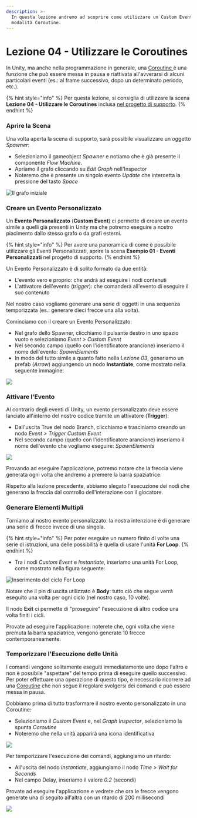 ```yaml
---
description: >-
  In questa lezione andremo ad scoprire come utilizzare un Custom Event in
  modalità Coroutine.
---
```


# Lezione 04 - Utilizzare le Coroutines

In Unity, ma anche nella programmazione in generale, una [Coroutine ](https://docs.unity3d.com/Manual/Coroutines.html)è una funzione che può essere messa in pausa e riattivata all'avverarsi di alcuni particolari eventi \(es.: al frame successivo, dopo un determinato periodo, etc.\).

{% hint style="info" %}
Per questa lezione, si consiglia di utilizzare la scena **Lezione 04 - Utilizzare le Coroutines** inclusa [nel progetto di supporto](https://github.com/thebitcave/gitbook-guida-bolt/releases).
{% endhint %}

### Aprire la Scena

Una volta aperta la scena di supporto, sarà possibile visualizzare un oggetto _Spawner_:

* Selezioniamo il gameobject _Spawner_ e notiamo che è già presente il componente _Flow Machine_.
* Apriamo il grafo cliccando su _Edit Graph_ nell'Inspector
* Noteremo che è presente un singolo evento _Update_ che intercetta la pressione del tasto _Space_

![Il grafo iniziale](../.gitbook/assets/grafo_iniziale.png)

### Creare un Evento Personalizzato

Un **Evento Personalizzato** \(**Custom Event**\) ci permette di creare un evento simile a quelli già presenti in Unity ma che potremo eseguire a nostro piacimento dallo stesso grafo o da grafi esterni.

{% hint style="info" %}
Per avere una panoramica di come è possibile utilizzare gli Eventi Personalizzati, aprire la scena **Esempio 01 - Eventi Personalizzati** nel progetto di supporto.
{% endhint %}

Un Evento Personalizzato è di solito formato da due entità:

* L'evento vero e proprio: che andrà ad eseguire i nodi contenuti
* L'attivatore dell'evento \(_trigger_\): che comanderà all'evento di eseguire il suo contenuto

Nel nostro caso vogliamo generare una serie di oggetti in una sequenza temporizzata \(es.: generare dieci frecce una alla volta\).

Cominciamo con il creare un Evento Personalizzato:

* Nel grafo dello Spawner, clicchiamo il pulsante destro in uno spazio vuoto e selezioniamo _Event &gt; Custom Event_
* Nel secondo campo \(quello con l'identificatore arancione\) inseriamo il nome dell'evento: _SpawnElements_
* In modo del tutto simile a quanto fatto nella _Lezione 03_, generiamo un prefab \(_Arrow_\) aggiungendo un nodo **Instantiate**, come mostrato nella seguente immagine:

![](../.gitbook/assets/evento_personalizzato.png)

### Attivare l'Evento

Al contrario degli eventi di Unity, un evento personalizzato deve essere lanciato all'interno del nostro codice tramite un attivatore \(**Trigger**\):

* Dall'uscita True del nodo Branch, clicchiamo e trasciniamo creando un nodo _Event &gt; Trigger Custom Event_
* Nel secondo campo \(quello con l'identificatore arancione\) inseriamo il nome dell'evento che vogliamo eseguire: _SpawnElements_

![](../.gitbook/assets/esecuzione_evento.png)

Provando ad eseguire l'applicazione, potremo notare che la freccia viene generata ogni volta che andremo a premere la barra spaziatrice.

Rispetto alla lezione precedente, abbiamo slegato l'esecuzione dei nodi che generano la freccia dal controllo dell'interazione con il giocatore.

### Generare Elementi Multipli

Torniamo al nostro evento personalizzato: la nostra intenzione è di generare una serie di frecce invece di una singola.

{% hint style="info" %}
Per poter eseguire un numero finito di volte una serie di istruzioni, una delle possibilità è quella di usare l'unità **For Loop**.
{% endhint %}

* Tra i nodi _Custom Event_ e _Instantiate_, inseriamo una unità For Loop, come mostrato nella figura seguente:

![Inserimento del ciclo For Loop](../.gitbook/assets/for_loop.png)

Notare che il pin di uscita utilizzato è **Body**: tutto ciò che segue verrà eseguito una volta per ogni ciclo \(nel nostro caso, 10 volte\).

Il nodo **Exit** ci permette di "proseguire" l'esecuzione di altro codice una volta finiti i cicli.

Provate ad eseguire l'applicazione: noterete che, ogni volta che viene premuta la barra spaziatrice, vengono generate 10 frecce contemporaneamente.

### Temporizzare l'Esecuzione delle Unità

I comandi vengono solitamente eseguiti immediatamente uno dopo l'altro e non è possibile "aspettare" del tempo prima di eseguire quello successivo. Per poter effettuare una operazione di questo tipo, è necessario ricorrere ad una [Coroutine](https://docs.unity3d.com/Manual/Coroutines.html) che non segue il regolare svolgersi dei comandi e può essere messa in pausa.

Dobbiamo prima di tutto trasformare il nostro evento personalizzato in una Coroutine:

* Selezioniamo il _Custom Event_ e, nel _Graph Inspector_, selezioniamo la spunta _Coroutine_
* Noteremo che nella unità apparirà una icona identificativa

![](../.gitbook/assets/coroutine.png)

Per temporizzare l'esecuzione dei comandi, aggiungiamo un ritardo:

* All'uscita del nodo _Instantiate_, aggiungiamo il nodo _Time &gt; Wait for Seconds_
* Nel campo Delay, inseriamo il valore _0.2_ \(secondi\)

Provate ad eseguire l'applicazione e vedrete che ora le frecce vengono generate una di seguito all'altra con un ritardo di 200 millisecondi

![](../.gitbook/assets/ritardo_spawn.png)

